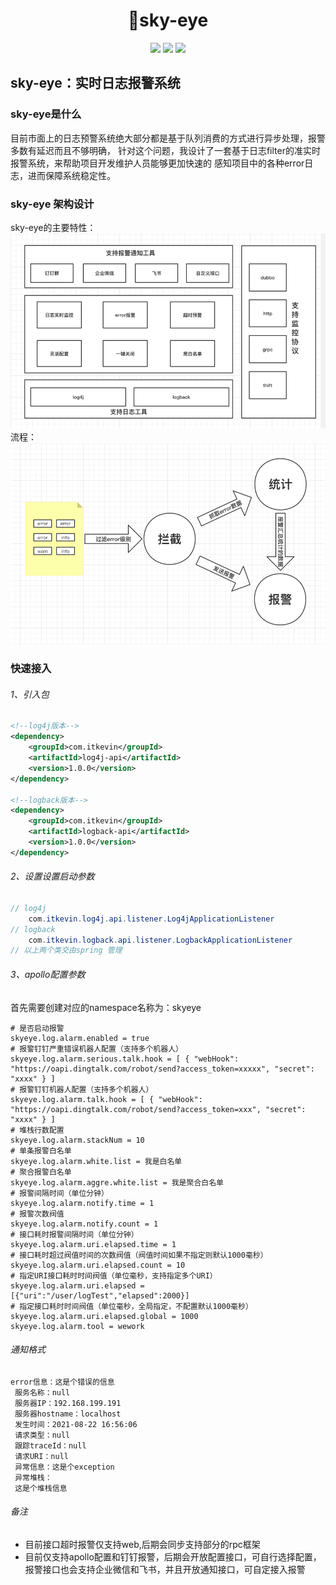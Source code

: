 <div align="center">
<h1>📝sky-eye</h1>
<img src="https://img.shields.io/github/license/onblog/BlogHelper"/>
<img src="https://img.shields.io/static/v1?label=electron&message=7.1.7&color="/>
<img src="https://img.shields.io/static/v1?label=mac|win|linux&message=7.1.7&color=yellow"/>
</div>

## sky-eye：实时日志报警系统

### sky-eye是什么
目前市面上的日志预警系统绝大部分都是基于队列消费的方式进行异步处理，报警多数有延迟而且不够明确，
针对这个问题，我设计了一套基于日志filter的准实时报警系统，来帮助项目开发维护人员能够更加快速的
感知项目中的各种error日志，进而保障系统稳定性。


### sky-eye 架构设计
sky-eye的主要特性：
![img.png](img/主要特性.png)
流程：
![img.png](img/img.png)

### 快速接入

###### 1、引入包
```xml
<!--log4j版本-->
<dependency>
    <groupId>com.itkevin</groupId>
    <artifactId>log4j-api</artifactId>
    <version>1.0.0</version>
</dependency>

<!--logback版本-->
<dependency>
    <groupId>com.itkevin</groupId>
    <artifactId>logback-api</artifactId>
    <version>1.0.0</version>
</dependency>
```

###### 2、设置设置启动参数
```java
// log4j
    com.itkevin.log4j.api.listener.Log4jApplicationListener
// logback
    com.itkevin.logback.api.listener.LogbackApplicationListener
// 以上两个类交由spring 管理
```
###### 3、apollo配置参数
首先需要创建对应的namespace名称为：skyeye
```properties
# 是否启动报警
skyeye.log.alarm.enabled = true
# 报警钉钉严重错误机器人配置（支持多个机器人）
skyeye.log.alarm.serious.talk.hook = [ { "webHook": "https://oapi.dingtalk.com/robot/send?access_token=xxxxx", "secret": "xxxx" } ]
# 报警钉钉机器人配置（支持多个机器人）
skyeye.log.alarm.talk.hook = [ { "webHook": "https://oapi.dingtalk.com/robot/send?access_token=xxx", "secret": "xxxx" } ]
# 堆栈行数配置
skyeye.log.alarm.stackNum = 10
# 单条报警白名单
skyeye.log.alarm.white.list = 我是白名单
# 聚合报警白名单
skyeye.log.alarm.aggre.white.list = 我是聚合白名单
# 报警间隔时间（单位分钟）
skyeye.log.alarm.notify.time = 1
# 报警次数阀值
skyeye.log.alarm.notify.count = 1
# 接口耗时报警间隔时间（单位分钟）
skyeye.log.alarm.uri.elapsed.time = 1
# 接口耗时超过阀值时间的次数阀值（阀值时间如果不指定则默认1000毫秒）
skyeye.log.alarm.uri.elapsed.count = 10
# 指定URI接口耗时时间阀值（单位毫秒，支持指定多个URI）
skyeye.log.alarm.uri.elapsed = [{"uri":"/user/logTest","elapsed":2000}]
# 指定接口耗时时间阀值（单位毫秒，全局指定，不配置默认1000毫秒）
skyeye.log.alarm.uri.elapsed.global = 1000
skyeye.log.alarm.tool = wework
```
###### 通知格式
```
error信息：这是个错误的信息
 服务名称：null
 服务器IP：192.168.199.191
 服务器hostname：localhost
 发生时间：2021-08-22 16:56:06
 请求类型：null
 跟踪traceId：null
 请求URI：null
 异常信息：这是个exception
 异常堆栈：
 这是个堆栈信息  
```
###### 备注
- 目前接口超时报警仅支持web,后期会同步支持部分的rpc框架
- 目前仅支持apollo配置和钉钉报警，后期会开放配置接口，可自行选择配置，报警接口也会支持企业微信和飞书，并且开放通知接口，可自定接入报警


